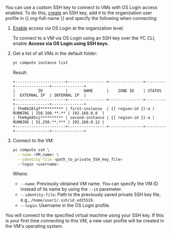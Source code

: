 You can use a custom SSH key to connect to VMs with OS Login access enabled. To do this, [create](../../compute/operations/vm-connect/ssh.md#creating-ssh-keys) an SSH key, add it to the organization user profile in {{ org-full-name }} and specify the following when connecting:

1. [Enable](../../organization/operations/os-login-access.md) access via OS Login at the organization level.

   To connect to a VM via OS Login using an SSH key over the YC CLI, enable **Access via OS Login using SSH keys**.

1. Get a list of all VMs in the default folder:

   ```bash
   yc compute instance list
   ```

   Result:

   ```text
   +----------------------+-----------------+---------------+---------+---------------+--------------+
   |          ID          |       NAME      |    ZONE ID    | STATUS  |  EXTERNAL IP  | INTERNAL IP  |
   +----------------------+-----------------+---------------+---------+---------------+--------------+
   | fhm0b28lgf********** | first-instance  | {{ region-id }}-a | RUNNING | 158.160.**.** | 192.168.0.8  |
   | fhm9gk85nj********** | second-instance | {{ region-id }}-a | RUNNING | 51.250.**.*** | 192.168.0.12 |
   +----------------------+-----------------+---------------+---------+---------------+--------------+
   ```

1. Connect to the VM:

   ```bash
   yc compute ssh \
     --name <VM_name> \
     --identity-file <path_to_private_SSH_key_file>
     --login <username>
   ```

   Where:

   * `--name`: Previously obtained VM name. You can specify the VM ID instead of its name by using the `--id` parameter.
   * `--identity-file`: Path to the previously saved private SSH key file, e.g., `/home/user1/.ssh/id_ed25519`.
   * `--login`: Username in the OS Login profile.

You will connect to the specified virtual machine using your SSH key. If this is your first time connecting to this VM, a new user profile will be created in the VM's operating system.